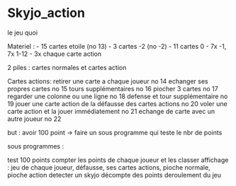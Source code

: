 # Skyjo_action
le jeu quoi

Materiel :
	- 15 cartes etoile (no 13)
	- 3 cartes -2 (no -2)
	- 11 cartes 0 
	- 7x -1, 7x 1-12
	- 3x chaque carte action

2 piles : cartes normales et cartes action

Cartes actions:
retirer une carte a chaque joueur  no 14
echanger ses propres cartes no 15
tours supplémentaires no 16
piocher 3 cartes no 17
regarder une colonne ou une ligne no 18
defense et tour supplémentaire no 19
jouer une carte action de la défausse des cartes actions no 20
voler une carte action et la jouer immédiatement no 21
echange de carte avec un autre joueur no 22



but : 
avoir 100 point -> faire un sous programme qui teste le nbr de points







sous programmes : 

test 100 points
compter les points de chaque joueur et les classer
affichage : jeu de chaque joueur, défausse, ses cartes actions, pioche normale, pioche action
detecter un skyjo
décompte des points
deroulement du jeu
